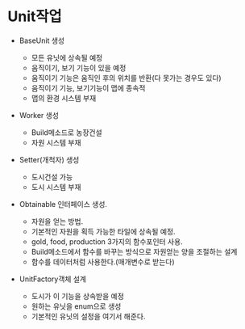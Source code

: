 # Unit작업

- BaseUnit 생성
    - 모든 유닛에 상속될 예정
    - 움직이기, 보기 기능이 있을 예정
    - 움직이기 기능은 움직인 후의 위치를 반환(다 못가는 경우도 있다)
    - 움직이기 기능, 보기기능이 맵에 종속적
    - 맵의 환경 시스템 부재

- Worker 생성
    - Build메소드로 농장건설
    - 자원 시스템 부재

- Setter(개척자) 생성
    - 도시건설 가능
    - 도시 시스템 부재

- Obtainable 인터페이스 생성.
    - 자원을 얻는 방법.
    - 기본적인 자원을 획득 가능한 타일에 상속될 예정.
    - gold, food, production 3가지의 함수포인터 사용.
    - Build메소드에서 함수를 바꾸는 방식으로 자원얻는 양을 조절하는 설계
    - 함수를 데이터처럼 사용한다.(매개변수로 받는다)

- UnitFactory객체 설계
    - 도시가 이 기능을 상속받을 예정
    - 원하는 유닛을 enum으로 생성
    - 기본적인 유닛의 설정을 여기서 해준다.